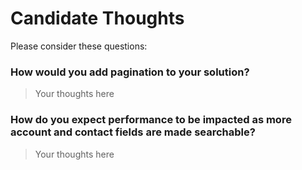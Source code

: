 # Candidate Thoughts

Please consider these questions:

### How would you add pagination to your solution?

> Your thoughts here

### How do you expect performance to be impacted as more account and contact fields are made searchable?

> Your thoughts here